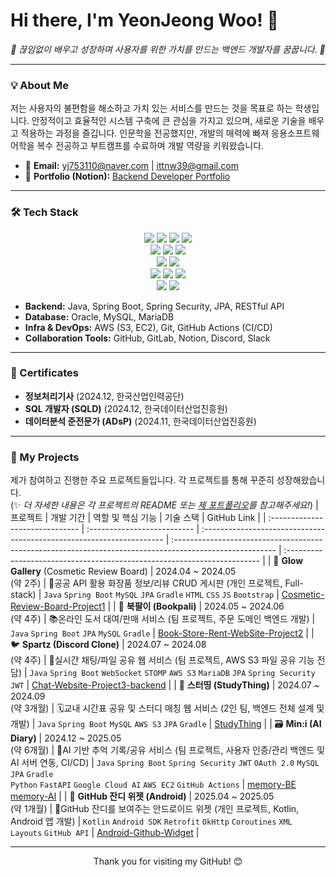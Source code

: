 # Hi there, I'm YeonJeong Woo! 👋

<p align="center">
  <i>🚀 끊임없이 배우고 성장하며 사용자를 위한 가치를 만드는 백엔드 개발자를 꿈꿉니다. 🚀</i>
</p>

---

### 💡 About Me

저는 사용자의 불편함을 해소하고 가치 있는 서비스를 만드는 것을 목표로 하는 학생입니다. 안정적이고 효율적인 시스템 구축에 큰 관심을 가지고 있으며, 새로운 기술을 배우고 적용하는 과정을 즐깁니다. 인문학을 전공했지만, 개발의 매력에 빠져 응용소프트웨어학을 복수 전공하고 부트캠프를 수료하며 개발 역량을 키워왔습니다.

* 📧 **Email:** yj753110@naver.com | ittnw39@gmail.com
* 🔗 **Portfolio (Notion):** [Backend Developer Portfolio](https://www.notion.so/Backend-Developer-Portfolio-1f9804e071878026ad84c3ea5d0c6f3e)

---

### 🛠️ Tech Stack

<p align="center">
  <img src="https://img.shields.io/badge/Java-007396?style=for-the-badge&logo=java&logoColor=white"/>
  <img src="https://img.shields.io/badge/Spring Boot-6DB33F?style=for-the-badge&logo=spring-boot&logoColor=white"/>
  <img src="https://img.shields.io/badge/Spring Security-6DB33F?style=for-the-badge&logo=spring-security&logoColor=white"/>
  <img src="https://img.shields.io/badge/JPA-5A2E1A?style=for-the-badge&logo=hibernate&logoColor=white"/>
  <br/>
  <img src="https://img.shields.io/badge/MySQL-4479A1?style=for-the-badge&logo=mysql&logoColor=white"/>
  <img src="https://img.shields.io/badge/MariaDB-003545?style=for-the-badge&logo=mariadb&logoColor=white"/>
  <img src="https://img.shields.io/badge/Oracle-F80000?style=for-the-badge&logo=oracle&logoColor=white"/>
  <br/>
  <img src="https://img.shields.io/badge/Kotlin-7F52FF?style=for-the-badge&logo=kotlin&logoColor=white"/>
  <img src="https://img.shields.io/badge/Android-3DDC84?style=for-the-badge&logo=android&logoColor=white"/>
  <br/>
  <img src="https://img.shields.io/badge/AWS S3-569A31?style=for-the-badge&logo=amazon-s3&logoColor=white"/>
  <img src="https://img.shields.io/badge/AWS EC2-FF9900?style=for-the-badge&logo=amazon-ec2&logoColor=white"/>
  <img src="https://img.shields.io/badge/GitHub Actions-2088FF?style=for-the-badge&logo=github-actions&logoColor=white"/>
  <br/>
  <img src="https://img.shields.io/badge/Git-F05032?style=for-the-badge&logo=git&logoColor=white"/>
  <img src="https://img.shields.io/badge/Gradle-02303A?style=for-the-badge&logo=gradle&logoColor=white"/>
</p>

* **Backend:** Java, Spring Boot, Spring Security, JPA, RESTful API
* **Database:** Oracle, MySQL, MariaDB
* **Infra & DevOps:** AWS (S3, EC2), Git, GitHub Actions (CI/CD)
* **Collaboration Tools:** GitHub, GitLab, Notion, Discord, Slack

---

### 📜 Certificates

* **정보처리기사** (2024.12, 한국산업인력공단)
* **SQL 개발자 (SQLD)** (2024.12, 한국데이터산업진흥원)
* **데이터분석 준전문가 (ADsP)** (2024.11, 한국데이터산업진흥원)

---

### 🚀 My Projects

제가 참여하고 진행한 주요 프로젝트들입니다. 각 프로젝트를 통해 꾸준히 성장해왔습니다. <br/>
(✨ *더 자세한 내용은 각 프로젝트의 README 또는 [제 포트폴리오](https://www.notion.so/Backend-Developer-Portfolio-1f9804e071878026ad84c3ea5d0c6f3e)를 참고해주세요!*)
| 프로젝트             | 개발 기간                      | 역할 및 핵심 기능                                  | 기술 스택                                                                                               | GitHub Link                                                              |
| :------------------------------ | :-------------------------- | :-------------------------------------------------------------------- | :------------------------------------------------------------------------------------------------------- | :----------------------------------------------------------------------- |
| 🫧 **Glow Gallery** (Cosmetic Review Board) | 2024.04 ~ 2024.05 <br/> (약 2주) | 💄공공 API 활용 화장품 정보/리뷰 CRUD 게시판 (개인 프로젝트, Full-stack) | `Java` `Spring Boot` `MySQL` `JPA` `Gradle` `HTML` `CSS` `JS` `Bootstrap` | [Cosmetic-Review-Board-Project1](https://github.com/ittnw39/Cosmetic-Review-Board-Project1) |
| 📕 **북팔이 (Bookpali)** | 2024.05 ~ 2024.06 <br/> (약 4주) | 📚온라인 도서 대여/판매 서비스 (팀 프로젝트, 주문 도메인 백엔드 개발) | `Java` `Spring Boot` `JPA` `MySQL` `Gradle` | [Book-Store-Rent-WebSite-Project2](https://github.com/ittnw39/Book-Store-Rent-WebSite-Project2) |
| 🐦 **Spartz (Discord Clone)** | 2024.07 ~ 2024.08 <br/> (약 4주) | 💬실시간 채팅/파일 공유 웹 서비스 (팀 프로젝트, AWS S3 파일 공유 기능 전담) | `Java` `Spring Boot` `WebSocket` `STOMP` `AWS S3` `MariaDB` `JPA` `Spring Security` `JWT` | [Chat-Website-Project3-backend](https://github.com/ittnw39/Chat-Website-Project3-backend) |
| 🏫 **스터띵 (StudyThing)** | 2024.07 ~ 2024.09 <br/> (약 3개월) | 🗓️교내 시간표 공유 및 스터디 매칭 웹 서비스 (2인 팀, 백엔드 전체 설계 및 개발) | `Java` `Spring Boot` `MySQL` `AWS S3` `JPA` `Gradle` | [StudyThing](https://github.com/ittnw39/StudyThing) |
| 🗃️ **Min:i (AI Diary)** | 2024.12 ~ 2025.05 <br/> (약 6개월) | 🤖AI 기반 추억 기록/공유 서비스 (팀 프로젝트, 사용자 인증/관리 백엔드 및 AI 서버 연동, CI/CD) | `Java` `Spring Boot` `Spring Security` `JWT` `OAuth 2.0` `MySQL` `JPA` `Gradle` <br/> `Python` `FastAPI` `Google Cloud AI` `AWS EC2` `GitHub Actions` | [memory-BE](https://github.com/Memory-album/memory-BE) <br/> [memory-AI](https://github.com/Memory-album/memory-AI) |
| 🌱 **GitHub 잔디 위젯 (Android)** | 2025.04 ~ 2025.05 <br/> (약 1개월) | 🌱GitHub 잔디를 보여주는 안드로이드 위젯 (개인 프로젝트, Kotlin, Android 앱 개발) | `Kotlin` `Android SDK` `Retrofit` `OkHttp` `Coroutines` `XML Layouts` `GitHub API` | [Android-Github-Widget](https://github.com/ittnw39/Android-Github-Widget) |

---

<p align="center">
  Thank you for visiting my GitHub! 😊
</p>
